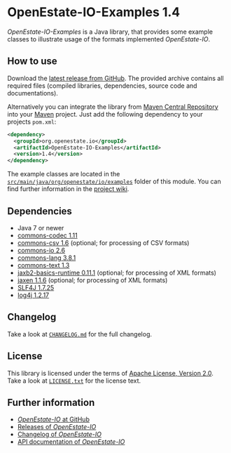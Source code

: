 OpenEstate-IO-Examples 1.4
==========================

*OpenEstate-IO-Examples* is a Java library, that provides some example classes
to illustrate usage of the formats implemented *OpenEstate-IO*.


How to use
----------

Download the [latest release from GitHub](https://github.com/OpenEstate/OpenEstate-IO/releases/latest).
The provided archive contains all required files (compiled libraries,
dependencies, source code and documentations).

Alternatively you can integrate the library from
[Maven Central Repository](https://search.maven.org/#search|ga|1|org.openestate.io)
into your [Maven](https://maven.apache.org/) project. Just add the following
dependency to your projects `pom.xml`:

```xml
<dependency>
  <groupId>org.openestate.io</groupId>
  <artifactId>OpenEstate-IO-Examples</artifactId>
  <version>1.4</version>
</dependency>
```

The example classes are located in the
[`src/main/java/org/openestate/io/examples`](src/main/java/org/openestate/io/examples)
folder of this module. You can find further information in the
[project wiki](https://github.com/OpenEstate/OpenEstate-IO/wiki).


Dependencies
------------

-   Java 7 or newer
-   [commons-codec 1.11](https://commons.apache.org/proper/commons-codec/)
-   [commons-csv 1.6](https://commons.apache.org/proper/commons-csv/)
    (optional; for processing of CSV formats)
-   [commons-io 2.6](https://commons.apache.org/proper/commons-io/)
-   [commons-lang 3.8.1](https://commons.apache.org/proper/commons-lang/)
-   [commons-text 1.3](https://commons.apache.org/proper/commons-text/)
-   [jaxb2-basics-runtime 0.11.1](https://github.com/highsource/jaxb2-basics)
    (optional; for processing of XML formats)
-   [jaxen 1.1.6](https://github.com/jaxen-xpath/jaxen)
    (optional; for processing of XML formats)
-   [SLF4J 1.7.25](https://www.slf4j.org/)
-   [log4j 1.2.17](https://logging.apache.org/log4j/1.2/)


Changelog
---------

Take a look at
[`CHANGELOG.md`](https://github.com/OpenEstate/OpenEstate-IO/blob/v1.4/CHANGELOG.md)
for the full changelog.


License
-------

This library is licensed under the terms of
[Apache License, Version 2.0](https://www.apache.org/licenses/LICENSE-2.0.html).
Take a look at
[`LICENSE.txt`](https://github.com/OpenEstate/OpenEstate-IO/blob/v1.4/LICENSE.txt)
for the license text.


Further information
-------------------

-   [*OpenEstate-IO* at GitHub](https://github.com/OpenEstate/OpenEstate-IO)
-   [Releases of *OpenEstate-IO*](https://github.com/OpenEstate/OpenEstate-IO/releases)
-   [Changelog of *OpenEstate-IO*](https://github.com/OpenEstate/OpenEstate-IO/blob/v1.4/CHANGELOG.md)
-   [API documentation of *OpenEstate-IO*](https://media.openestate.org/apidocs/OpenEstate-IO/)
